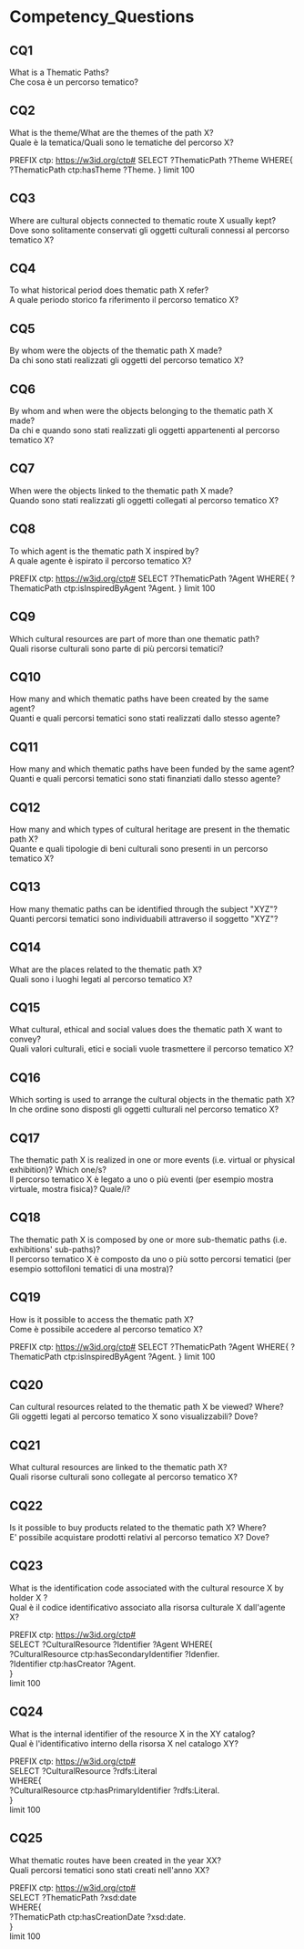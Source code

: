 # Competency_Questions

## CQ1
What is a Thematic Paths?  
Che cosa è un percorso tematico?  

## CQ2
What is the theme/What are the themes of the path X?  
Quale è la tematica/Quali sono le tematiche del percorso X?  

PREFIX ctp: <https://w3id.org/ctp#>
SELECT ?ThematicPath ?Theme
WHERE{
  ?ThematicPath ctp:hasTheme ?Theme.
}
limit 100

## CQ3
Where are cultural objects connected to thematic route X usually kept?  
Dove sono solitamente conservati gli oggetti culturali connessi al percorso tematico X?  

## CQ4
To what historical period does thematic path X refer?  
A quale periodo storico fa riferimento il percorso tematico X?  

## CQ5
By whom were the objects of the thematic path X made?  
Da chi sono stati realizzati gli oggetti del percorso tematico X?  

## CQ6
By whom and when were the objects belonging to the thematic path X made?  
Da chi e quando sono stati realizzati gli oggetti appartenenti al percorso tematico X?  

## CQ7
When were the objects linked to the thematic path X made?  
Quando sono stati realizzati gli oggetti collegati al percorso tematico X? 

## CQ8
To which agent is the thematic path X inspired by?  
A quale agente è ispirato il percorso tematico X?  

PREFIX ctp: <https://w3id.org/ctp#>
SELECT ?ThematicPath ?Agent
WHERE{
  ?ThematicPath ctp:isInspiredByAgent ?Agent.
}
limit 100

## CQ9
Which cultural resources are part of more than one thematic path?  
Quali risorse culturali sono parte di più percorsi tematici? 

## CQ10
How many and which thematic paths have been created by the same agent?  
Quanti e quali percorsi tematici sono stati realizzati dallo stesso agente?  

## CQ11
How many and which thematic paths have been funded by the same agent?  
Quanti e quali percorsi tematici sono stati finanziati dallo stesso agente?  

## CQ12
How many and which types of cultural heritage are present in the thematic path X?  
Quante e quali tipologie di beni culturali sono presenti in un percorso tematico X?  

## CQ13
How many thematic paths can be identified through the subject "XYZ"?  
Quanti percorsi tematici sono individuabili attraverso il soggetto "XYZ"?  

## CQ14
What are the places related to the thematic path X?  
Quali sono i luoghi legati al percorso tematico X?  

## CQ15
What cultural, ethical and social values does the thematic path X want to convey?  
Quali valori culturali, etici e sociali vuole trasmettere il percorso tematico X?  

## CQ16
Which sorting is used to arrange the cultural objects in the thematic path X?  
In che ordine sono disposti gli oggetti culturali nel percorso tematico X?  

## CQ17
The thematic path X is realized in one or more events (i.e. virtual or physical exhibition)? Which one/s?  
Il percorso tematico X è legato a uno o più eventi (per esempio mostra virtuale, mostra fisica)? Quale/i?  

## CQ18
The thematic path X is composed by one or more sub-thematic paths (i.e. exhibitions' sub-paths)?  
Il percorso tematico X è composto da uno o più sotto percorsi tematici (per esempio sottofiloni tematici di una mostra)?  

## CQ19
How is it possible to access the thematic path X?  
Come è possibile accedere al percorso tematico X?  

PREFIX ctp: <https://w3id.org/ctp#>
SELECT ?ThematicPath ?Agent
WHERE{
  ?ThematicPath ctp:isInspiredByAgent ?Agent.
}
limit 100

## CQ20
Can cultural resources related to the thematic path X be viewed? Where?  
Gli oggetti legati al percorso tematico X sono visualizzabili? Dove?  

## CQ21
What cultural resources are linked to the thematic path X?  
Quali risorse culturali sono collegate al percorso tematico X?  

## CQ22
Is it possible to buy products related to the thematic path X? Where?  
E' possibile acquistare prodotti relativi al percorso tematico X? Dove?  

## CQ23
What is the identification code associated with the cultural resource X by holder X ?  
Qual è il codice identificativo associato alla risorsa culturale X dall'agente X?  

PREFIX ctp: <https://w3id.org/ctp#>  
SELECT ?CulturalResource ?Identifier ?Agent 
WHERE{  
  ?CulturalResource ctp:hasSecondaryIdentifier ?Idenfier.  
  ?Identifier ctp:hasCreator ?Agent.  
}  
limit 100  

## CQ24
What is the internal identifier of the resource X in the XY catalog?  
Qual è l'identificativo interno della risorsa X nel catalogo XY? 

PREFIX ctp: <https://w3id.org/ctp#>  
SELECT ?CulturalResource ?rdfs:Literal  
WHERE{  
  ?CulturalResource ctp:hasPrimaryIdentifier ?rdfs:Literal.  
}  
limit 100

## CQ25
What thematic routes have been created in the year XX?  
Quali percorsi tematici sono stati creati nell'anno XX?  

PREFIX ctp: <https://w3id.org/ctp#>  
SELECT ?ThematicPath ?xsd:date  
WHERE{  
  ?ThematicPath ctp:hasCreationDate ?xsd:date.  
}  
limit 100